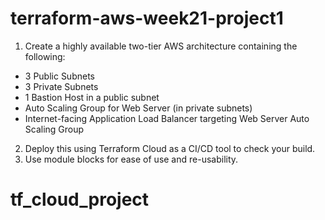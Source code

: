 # terraform-aws-week21-project1
1. Create a highly available two-tier AWS architecture containing the following:
  - 3 Public Subnets
  - 3 Private Subnets
  - 1 Bastion Host in a public subnet
  - Auto Scaling Group for Web Server (in private subnets)
  - Internet-facing Application Load Balancer targeting Web Server Auto Scaling Group
2. Deploy this using Terraform Cloud as a CI/CD tool to check your build.
3. Use module blocks for ease of use and re-usability.
# tf_cloud_project
